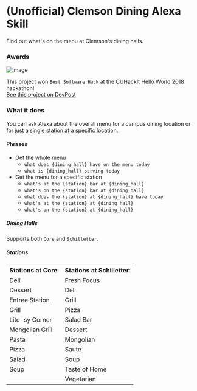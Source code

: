# (Unofficial) Clemson Dining Alexa Skill
Find out what's on the menu at Clemson's dining halls.

### Awards

![image](https://user-images.githubusercontent.com/10427974/49342973-d5765d00-f62f-11e8-9dd9-494ef3c464f6.png)

This project won `Best Software Hack` at the CUHackIt Hello World 2018 hackathon!  
[See this project on DevPost](https://devpost.com/software/clemson-dining-alexa-skill)

### What it does

You can ask Alexa about the overall menu for a campus dining location or for just a single station at a specific location.

#### Phrases
* Get the whole menu
  * `what does {dining_hall} have on the menu today`
  * `what is {dining_hall} serving today`
* Get the menu for a specific station
  * `what's at the {station} bar at {dining_hall}`
  * `what's on the {station} bar at {dining_hall}`
  * `what does the {station} at {dining_hall} have today`
  * `what's at the {station} at {dining_hall}`
  * `what's on the {station} at {dining_hall}`

##### Dining Halls
Supports both `Core` and `Schilletter`.

##### Stations

<table>
  <tr>	<th>Stations at Core:</th>	<th>Stations at Schilletter:</th>	</tr>
  <tr>	<td>Deli</td>	<td>Fresh Focus</td>	</tr>
  <tr>	<td>Dessert</td>	<td>Deli</td>	</tr>
  <tr>	<td>Entree Station</td>	<td>Grill</td>	</tr>
  <tr>	<td>Grill</td>	<td>Pizza</td>	</tr>
  <tr>	<td>Lite-sy Corner</td>	<td>Salad Bar</td>	</tr>
  <tr>	<td>Mongolian Grill</td>	<td>Dessert</td>	</tr>
  <tr>	<td>Pasta</td>	<td>Mongolian</td>	</tr>
  <tr>	<td>Pizza</td>	<td>Saute</td>	</tr>
  <tr>	<td>Salad</td>	<td>Soup</td>	</tr>
  <tr>	<td>Soup</td>	<td>Taste of Home</td>	</tr>
  <tr>	<td></td>	<td>Vegetarian</td>	</tr>
</table>
